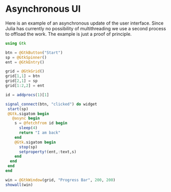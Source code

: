 # Asynchronous UI

Here is an example of an asynchronous update of the user interface. Since
Julia has currently no possibility of multithreading we use a second process
to offload the work. The example is just a proof of principle.

```julia
using Gtk

btn = @GtkButton("Start")
sp = @GtkSpinner()
ent = @GtkEntry()

grid = @GtkGrid()
grid[1,1] = btn
grid[2,1] = sp
grid[1:2,2] = ent

id = addprocs(1)[1]

signal_connect(btn, "clicked") do widget
 start(sp)
 @Gtk.sigatom begin
   @async begin
    s = @fetchfrom id begin
      sleep(4)
      return "I am back"
    end
    @Gtk.sigatom begin
      stop(sp)
      setproperty!(ent,:text,s)
    end
  end
 end
end

win = @GtkWindow(grid, "Progress Bar", 200, 200)
showall(win)
``` 


